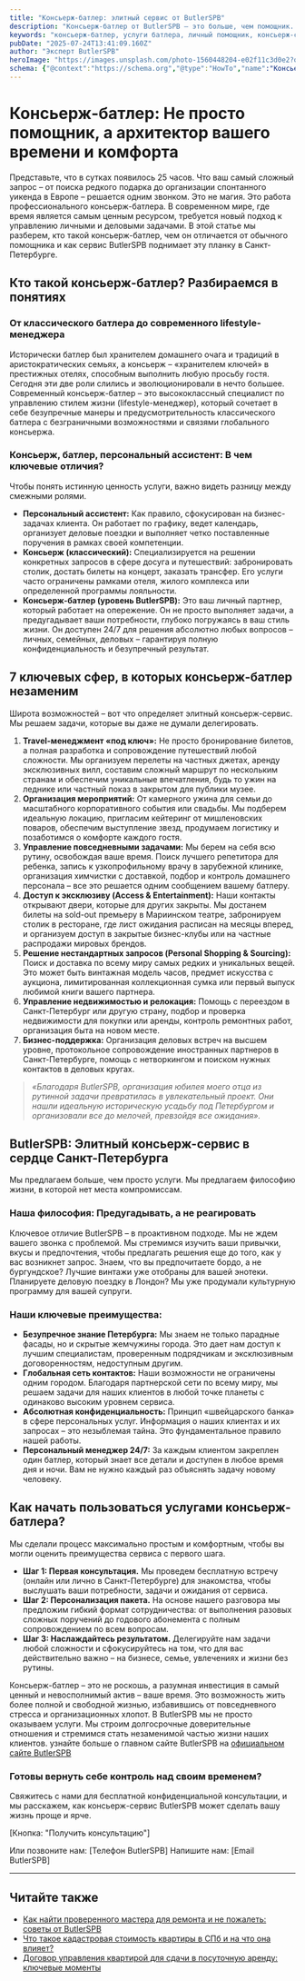 ```yaml
---
title: "Консьерж-батлер: элитный сервис от ButlerSPB"
description: "Консьерж-батлер от ButlerSPB — это больше, чем помощник. Он решает любые задачи: от бронирования столика до организации мероприятий. Ваш комфорт — наша забота."
keywords: "консьерж-батлер, услуги батлера, личный помощник, консьерж-сервис, ButlerSPB, элитный сервис, батлер спб"
pubDate: "2025-07-24T13:41:09.160Z"
author: "Эксперт ButlerSPB"
heroImage: "https://images.unsplash.com/photo-1560448204-e02f11c3d0e2?q=80&w=2070&auto=format&fit=crop"
schema: {"@context":"https://schema.org","@type":"HowTo","name":"Консьерж-батлер: элитный сервис от ButlerSPB","description":"Консьерж-батлер от ButlerSPB — это больше, чем помощник. Он решает любые задачи: от бронирования столика до организации мероприятий. Ваш комфорт — наша забота.","image":{"@type":"ImageObject","url":"https://images.unsplash.com/photo-1560448204-e02f11c3d0e2?q=80&w=2070&auto=format&fit=crop"},"aggregateRating":{"@type":"AggregateRating","ratingValue":"5.0","reviewCount":687,"bestRating":"5","worstRating":"1"},"publisher":{"@type":"Organization","name":"Блог ButlerSPB","logo":{"@type":"ImageObject","url":"https://butlerspb-blog.netlify.app/favicon.ico"}},"mainEntityOfPage":{"@type":"WebPage","@id":"https://butlerspb-blog.netlify.app/blog/concierge-batler/"}}
---
```

# Консьерж-батлер: Не просто помощник, а архитектор вашего времени и комфорта

Представьте, что в сутках появилось 25 часов. Что ваш самый сложный запрос – от поиска редкого подарка до организации спонтанного уикенда в Европе – решается одним звонком. Это не магия. Это работа профессионального консьерж-батлера. В современном мире, где время является самым ценным ресурсом, требуется новый подход к управлению личными и деловыми задачами. В этой статье мы разберем, кто такой консьерж-батлер, чем он отличается от обычного помощника и как сервис ButlerSPB поднимает эту планку в Санкт-Петербурге.

## Кто такой консьерж-батлер? Разбираемся в понятиях

### От классического батлера до современного lifestyle-менеджера

Исторически батлер был хранителем домашнего очага и традиций в аристократических семьях, а консьерж – «хранителем ключей» в престижных отелях, способным выполнить любую просьбу гостя. Сегодня эти две роли слились и эволюционировали в нечто большее. Современный консьерж-батлер – это высококлассный специалист по управлению стилем жизни (lifestyle-менеджер), который сочетает в себе безупречные манеры и предусмотрительность классического батлера с безграничными возможностями и связями глобального консьержа.

### Консьерж, батлер, персональный ассистент: В чем ключевые отличия?

Чтобы понять истинную ценность услуги, важно видеть разницу между смежными ролями.

*   **Персональный ассистент:** Как правило, сфокусирован на бизнес-задачах клиента. Он работает по графику, ведет календарь, организует деловые поездки и выполняет четко поставленные поручения в рамках своей компетенции.
*   **Консьерж (классический):** Специализируется на решении конкретных запросов в сфере досуга и путешествий: забронировать столик, достать билеты на концерт, заказать трансфер. Его услуги часто ограничены рамками отеля, жилого комплекса или определенной программы лояльности.
*   **Консьерж-батлер (уровень ButlerSPB):** Это ваш личный партнер, который работает на опережение. Он не просто выполняет задачи, а предугадывает ваши потребности, глубоко погружаясь в ваш стиль жизни. Он доступен 24/7 для решения абсолютно любых вопросов – личных, семейных, деловых – гарантируя полную конфиденциальность и безупречный результат.

## 7 ключевых сфер, в которых консьерж-батлер незаменим

Широта возможностей – вот что определяет элитный консьерж-сервис. Мы решаем задачи, которые вы даже не думали делегировать.

1.  **Travel-менеджмент «под ключ»:** Не просто бронирование билетов, а полная разработка и сопровождение путешествий любой сложности. Мы организуем перелеты на частных джетах, аренду эксклюзивных вилл, составим сложный маршрут по нескольким странам и обеспечим уникальные впечатления, будь то ужин на леднике или частный показ в закрытом для публики музее.
2.  **Организация мероприятий:** От камерного ужина для семьи до масштабного корпоративного события или свадьбы. Мы подберем идеальную локацию, пригласим кейтеринг от мишленовских поваров, обеспечим выступление звезд, продумаем логистику и позаботимся о комфорте каждого гостя.
3.  **Управление повседневными задачами:** Мы берем на себя всю рутину, освобождая ваше время. Поиск лучшего репетитора для ребенка, запись к узкопрофильному врачу в зарубежной клинике, организация химчистки с доставкой, подбор и контроль домашнего персонала – все это решается одним сообщением вашему батлеру.
4.  **Доступ к эксклюзиву (Access & Entertainment):** Наши контакты открывают двери, которые для других закрыты. Мы достанем билеты на sold-out премьеру в Мариинском театре, забронируем столик в ресторане, где лист ожидания расписан на месяцы вперед, и организуем доступ в закрытые бизнес-клубы или на частные распродажи мировых брендов.
5.  **Решение нестандартных запросов (Personal Shopping & Sourcing):** Поиск и доставка по всему миру самых редких и уникальных вещей. Это может быть винтажная модель часов, предмет искусства с аукциона, лимитированная коллекционная сумка или первый выпуск любимой книги вашего партнера.
6.  **Управление недвижимостью и релокация:** Помощь с переездом в Санкт-Петербург или другую страну, подбор и проверка недвижимости для покупки или аренды, контроль ремонтных работ, организация быта на новом месте.
7.  **Бизнес-поддержка:** Организация деловых встреч на высшем уровне, протокольное сопровождение иностранных партнеров в Санкт-Петербурге, помощь с нетворкингом и поиском нужных контактов в деловых кругах.

> *«Благодаря ButlerSPB, организация юбилея моего отца из рутинной задачи превратилась в увлекательный проект. Они нашли идеальную историческую усадьбу под Петербургом и организовали все до мелочей, превзойдя все ожидания».*

## ButlerSPB: Элитный консьерж-сервис в сердце Санкт-Петербурга

Мы предлагаем больше, чем просто услуги. Мы предлагаем философию жизни, в которой нет места компромиссам.

### Наша философия: Предугадывать, а не реагировать

Ключевое отличие ButlerSPB – в проактивном подходе. Мы не ждем вашего звонка с проблемой. Мы стремимся изучить ваши привычки, вкусы и предпочтения, чтобы предлагать решения еще до того, как у вас возникнет запрос. Знаем, что вы предпочитаете бордо, а не бургундское? Лучшие винтажи уже отобраны для вашей энотеки. Планируете деловую поездку в Лондон? Мы уже продумали культурную программу для вашей супруги.

### Наши ключевые преимущества:

*   **Безупречное знание Петербурга:** Мы знаем не только парадные фасады, но и скрытые жемчужины города. Это дает нам доступ к лучшим специалистам, проверенным подрядчикам и эксклюзивным договоренностям, недоступным другим.
*   **Глобальная сеть контактов:** Наши возможности не ограничены одним городом. Благодаря партнерской сети по всему миру, мы решаем задачи для наших клиентов в любой точке планеты с одинаково высоким уровнем сервиса.
*   **Абсолютная конфиденциальность:** Принцип «швейцарского банка» в сфере персональных услуг. Информация о наших клиентах и их запросах – это незыблемая тайна. Это фундаментальное правило нашей работы.
*   **Персональный менеджер 24/7:** За каждым клиентом закреплен один батлер, который знает все детали и доступен в любое время дня и ночи. Вам не нужно каждый раз объяснять задачу новому человеку.

## Как начать пользоваться услугами консьерж-батлера?

Мы сделали процесс максимально простым и комфортным, чтобы вы могли оценить преимущества сервиса с первого шага.

*   **Шаг 1: Первая консультация.** Мы проведем бесплатную встречу (онлайн или лично в Санкт-Петербурге) для знакомства, чтобы выслушать ваши потребности, задачи и ожидания от сервиса.
*   **Шаг 2: Персонализация пакета.** На основе нашего разговора мы предложим гибкий формат сотрудничества: от выполнения разовых сложных поручений до годового абонемента с полным сопровождением по всем вопросам.
*   **Шаг 3: Наслаждайтесь результатом.** Делегируйте нам задачи любой сложности и сфокусируйтесь на том, что для вас действительно важно – на бизнесе, семье, увлечениях и жизни без рутины.

Консьерж-батлер – это не роскошь, а разумная инвестиция в самый ценный и невосполнимый актив – ваше время. Это возможность жить более полной и свободной жизнью, избавившись от повседневного стресса и организационных хлопот. В ButlerSPB мы не просто оказываем услуги. Мы строим долгосрочные доверительные отношения и стремимся стать незаменимой частью жизни наших клиентов. узнайте больше о главном сайте ButlerSPB на <a href="https://butlerspb.ru" target="_blank" rel="nofollow">официальном сайте ButlerSPB</a>

### Готовы вернуть себе контроль над своим временем?

Свяжитесь с нами для бесплатной конфиденциальной консультации, и мы расскажем, как консьерж-сервис ButlerSPB может сделать вашу жизнь проще и ярче.

[Кнопка: "Получить консультацию"]

Или позвоните нам: [Телефон ButlerSPB]
Напишите нам: [Email ButlerSPB]

---

## Читайте также

*   [Как найти проверенного мастера для ремонта и не пожалеть: советы от ButlerSPB](/blog/poisk-proverennyh-masterov-dlya-remonta/)
*   [Что такое кадастровая стоимость квартиры в СПб и на что она влияет?](/blog/chto-takoe-kadastrovaya-stoimost-kvartiry-v-spb/)
*   [Договор управления квартирой для сдачи в посуточную аренду: ключевые моменты](/blog/dogovor-upravleniya-kvartiroy-dlya-sdachi-v-posutochnuyu-arendu/)

